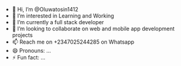 - 👋 Hi, I’m @Oluwatosin1412
- 👀 I’m interested in Learning and Working
- 🌱 I’m currently a full stack developer 
- 💞️ I’m looking to collaborate on web and mobile app development projects
- 📫 Reach me on +2347025244285 on Whatsapp
- 😄 Pronouns: ...
- ⚡ Fun fact: ...

<!---
Oluwatosin1412/Oluwatosin1412 is a ✨ special ✨ repository because its `README.md` (this file) appears on your GitHub profile.
You can click the Preview link to take a look at your changes.
--->
